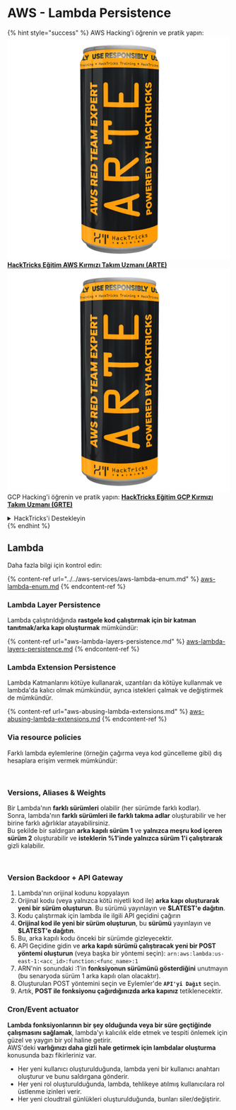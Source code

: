 # AWS - Lambda Persistence

{% hint style="success" %}
AWS Hacking'i öğrenin ve pratik yapın:<img src="../../../../.gitbook/assets/image (1) (1) (1).png" alt="" data-size="line">[**HackTricks Eğitim AWS Kırmızı Takım Uzmanı (ARTE)**](https://training.hacktricks.xyz/courses/arte)<img src="../../../../.gitbook/assets/image (1) (1) (1).png" alt="" data-size="line">\
GCP Hacking'i öğrenin ve pratik yapın: <img src="../../../../.gitbook/assets/image (2).png" alt="" data-size="line">[**HackTricks Eğitim GCP Kırmızı Takım Uzmanı (GRTE)**<img src="../../../../.gitbook/assets/image (2).png" alt="" data-size="line">](https://training.hacktricks.xyz/courses/grte)

<details>

<summary>HackTricks'i Destekleyin</summary>

* [**abonelik planlarını**](https://github.com/sponsors/carlospolop) kontrol edin!
* **💬 [**Discord grubuna**](https://discord.gg/hRep4RUj7f) veya [**telegram grubuna**](https://t.me/peass) katılın ya da **Twitter'da** 🐦 [**@hacktricks\_live**](https://twitter.com/hacktricks_live)**'i takip edin.**
* **Hacking ipuçlarını paylaşmak için** [**HackTricks**](https://github.com/carlospolop/hacktricks) ve [**HackTricks Cloud**](https://github.com/carlospolop/hacktricks-cloud) github reposuna PR gönderin.

</details>
{% endhint %}

## Lambda

Daha fazla bilgi için kontrol edin:

{% content-ref url="../../aws-services/aws-lambda-enum.md" %}
[aws-lambda-enum.md](../../aws-services/aws-lambda-enum.md)
{% endcontent-ref %}

### Lambda Layer Persistence

Lambda çalıştırıldığında **rastgele kod çalıştırmak için bir katman tanıtmak/arka kapı oluşturmak** mümkündür:

{% content-ref url="aws-lambda-layers-persistence.md" %}
[aws-lambda-layers-persistence.md](aws-lambda-layers-persistence.md)
{% endcontent-ref %}

### Lambda Extension Persistence

Lambda Katmanlarını kötüye kullanarak, uzantıları da kötüye kullanmak ve lambda'da kalıcı olmak mümkündür, ayrıca istekleri çalmak ve değiştirmek de mümkündür.

{% content-ref url="aws-abusing-lambda-extensions.md" %}
[aws-abusing-lambda-extensions.md](aws-abusing-lambda-extensions.md)
{% endcontent-ref %}

### Via resource policies

Farklı lambda eylemlerine (örneğin çağırma veya kod güncelleme gibi) dış hesaplara erişim vermek mümkündür:

<figure><img src="../../../../.gitbook/assets/image (255).png" alt=""><figcaption></figcaption></figure>

### Versions, Aliases & Weights

Bir Lambda'nın **farklı sürümleri** olabilir (her sürümde farklı kodlar).\
Sonra, lambda'nın **farklı sürümleri ile farklı takma adlar** oluşturabilir ve her birine farklı ağırlıklar atayabilirsiniz.\
Bu şekilde bir saldırgan **arka kapılı sürüm 1** ve **yalnızca meşru kod içeren sürüm 2** oluşturabilir ve **isteklerin %1'inde yalnızca sürüm 1'i çalıştırarak** gizli kalabilir.

<figure><img src="../../../../.gitbook/assets/image (120).png" alt=""><figcaption></figcaption></figure>

### Version Backdoor + API Gateway

1. Lambda'nın orijinal kodunu kopyalayın
2. Orijinal kodu (veya yalnızca kötü niyetli kod ile) **arka kapı oluşturarak yeni bir sürüm oluşturun**. Bu sürümü yayınlayın ve **$LATEST'e dağıtın**.
1. Kodu çalıştırmak için lambda ile ilgili API geçidini çağırın
3. **Orijinal kod ile yeni bir sürüm oluşturun**, bu **sürümü** yayınlayın ve **$LATEST'e dağıtın**.
1. Bu, arka kapılı kodu önceki bir sürümde gizleyecektir.
4. API Geçidine gidin ve **arka kapılı sürümü çalıştıracak yeni bir POST yöntemi oluşturun** (veya başka bir yöntemi seçin): `arn:aws:lambda:us-east-1:<acc_id>:function:<func_name>:1`
1. ARN'nin sonundaki :1'in **fonksiyonun sürümünü gösterdiğini** unutmayın (bu senaryoda sürüm 1 arka kapılı olan olacaktır).
5. Oluşturulan POST yöntemini seçin ve Eylemler'de **`API'yi Dağıt`** seçin.
6. Artık, **POST ile fonksiyonu çağırdığınızda arka kapınız** tetiklenecektir.

### Cron/Event actuator

**Lambda fonksiyonlarının bir şey olduğunda veya bir süre geçtiğinde çalışmasını sağlamak**, lambda'yı kalıcılık elde etmek ve tespiti önlemek için güzel ve yaygın bir yol haline getirir.\
AWS'deki **varlığınızı daha gizli hale getirmek için lambdalar oluşturma** konusunda bazı fikirleriniz var.

* Her yeni kullanıcı oluşturulduğunda, lambda yeni bir kullanıcı anahtarı oluşturur ve bunu saldırgana gönderir.
* Her yeni rol oluşturulduğunda, lambda, tehlikeye atılmış kullanıcılara rol üstlenme izinleri verir.
* Her yeni cloudtrail günlükleri oluşturulduğunda, bunları siler/değiştirir.

